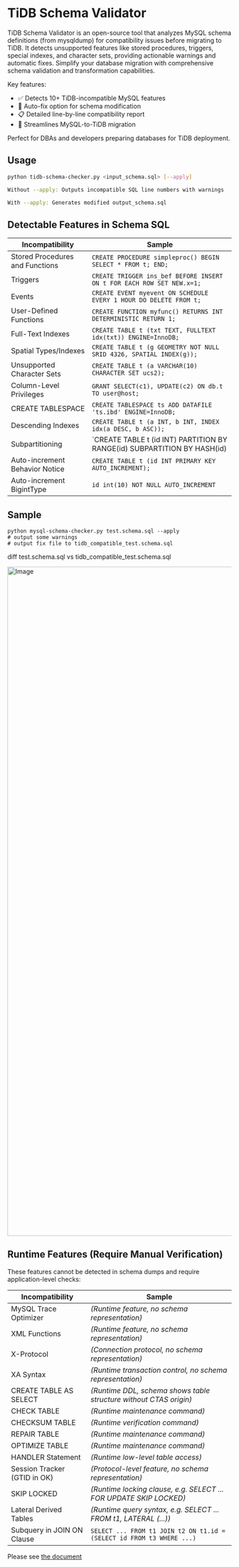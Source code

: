 # TiDB Schema Validator

TiDB Schema Validator is an open-source tool that analyzes MySQL schema definitions (from mysqldump) for compatibility issues before migrating to TiDB. It detects unsupported features like stored procedures, triggers, special indexes, and character sets, providing actionable warnings and automatic fixes. Simplify your database migration with comprehensive schema validation and transformation capabilities.

Key features:

* ✅ Detects 10+ TiDB-incompatible MySQL features
* 🔧 Auto-fix option for schema modification
* 📋 Detailed line-by-line compatibility report
* 🚀 Streamlines MySQL-to-TiDB migration

Perfect for DBAs and developers preparing databases for TiDB deployment.


## Usage

```bash
python tidb-schema-checker.py <input_schema.sql> [--apply]

Without --apply: Outputs incompatible SQL line numbers with warnings

With --apply: Generates modified output_schema.sql
```

## Detectable Features in Schema SQL


| Incompatibility                  | Sample                                                                 |
|----------------------------------|------------------------------------------------------------------------|
| Stored Procedures and Functions  | `CREATE PROCEDURE simpleproc() BEGIN SELECT * FROM t; END;`            |
| Triggers                         | `CREATE TRIGGER ins_bef BEFORE INSERT ON t FOR EACH ROW SET NEW.x=1;`  |
| Events                           | `CREATE EVENT myevent ON SCHEDULE EVERY 1 HOUR DO DELETE FROM t;`      |
| User-Defined Functions           | `CREATE FUNCTION myfunc() RETURNS INT DETERMINISTIC RETURN 1;`         |
| Full-Text Indexes                | `CREATE TABLE t (txt TEXT, FULLTEXT idx(txt)) ENGINE=InnoDB;`          |
| Spatial Types/Indexes            | `CREATE TABLE t (g GEOMETRY NOT NULL SRID 4326, SPATIAL INDEX(g));`    |
| Unsupported Character Sets       | `CREATE TABLE t (a VARCHAR(10) CHARACTER SET ucs2);`                   |
| Column-Level Privileges          | `GRANT SELECT(c1), UPDATE(c2) ON db.t TO user@host;`                   |
| CREATE TABLESPACE                | `CREATE TABLESPACE ts ADD DATAFILE 'ts.ibd' ENGINE=InnoDB;`            |
| Descending Indexes               | `CREATE TABLE t (a INT, b INT, INDEX idx(a DESC, b ASC));`             |
| Subpartitioning                  | `CREATE TABLE t (id INT) PARTITION BY RANGE(id) SUBPARTITION BY HASH(id)|
| Auto-increment Behavior Notice   | `CREATE TABLE t (id INT PRIMARY KEY AUTO_INCREMENT);`                  |
| Auto-increment BigintType        | `id int(10) NOT NULL AUTO_INCREMENT`                                   |


## Sample
```
python mysql-schema-checker.py test.schema.sql --apply
# output some warnings
# output fix file to tidb_compatible_test.schema.sql
```
diff test.schema.sql vs tidb_compatible_test.schema.sql

<img width="1506" alt="Image" src="https://github.com/user-attachments/assets/9b2d226d-ad7f-4bc9-a86e-6d63af8918a3" />

## Runtime Features (Require Manual Verification)
These features cannot be detected in schema dumps and require application-level checks:


| Incompatibility                  | Sample                                                                 |
|----------------------------------|------------------------------------------------------------------------|
| MySQL Trace Optimizer            | _(Runtime feature, no schema representation)_                          |
| XML Functions                    | _(Runtime feature, no schema representation)_                          |
| X-Protocol                       | _(Connection protocol, no schema representation)_                      |
| XA Syntax                        | _(Runtime transaction control, no schema representation)_              |
| CREATE TABLE AS SELECT           | _(Runtime DDL, schema shows table structure without CTAS origin)_      |
| CHECK TABLE                      | _(Runtime maintenance command)_                                        |
| CHECKSUM TABLE                   | _(Runtime verification command)_                                       |
| REPAIR TABLE                     | _(Runtime maintenance command)_                                        |
| OPTIMIZE TABLE                   | _(Runtime maintenance command)_                                        |
| HANDLER Statement                | _(Runtime low-level table access)_                                     |
| Session Tracker (GTID in OK)     | _(Protocol-level feature, no schema representation)_                   |
| SKIP LOCKED                      | _(Runtime locking clause, e.g. SELECT ... FOR UPDATE SKIP LOCKED)_     |
| Lateral Derived Tables           | _(Runtime query syntax, e.g. SELECT ... FROM t1, LATERAL (...))_       |
| Subquery in JOIN ON Clause       | `SELECT ... FROM t1 JOIN t2 ON t1.id = (SELECT id FROM t3 WHERE ...)`  |

Please see [the document](https://docs.pingcap.com/tidb/stable/mysql-compatibility/)
